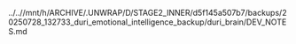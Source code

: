 ../..//mnt/h/ARCHIVE/.UNWRAP/D/STAGE2_INNER/d5f145a507b7/backups/20250728_132733_duri_emotional_intelligence_backup/duri_brain/DEV_NOTES.md